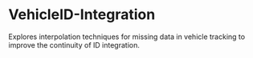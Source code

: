# VehicleID-Integration
Explores interpolation techniques for missing data in vehicle tracking to improve the continuity of ID integration.
